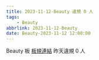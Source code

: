 ```yaml
---
title: 2023-11-12-Beauty 違規 0 人
tags:
    - Beauty
abbrlink: 2023-11-12-Beauty
date: Beauty-2023-11-12 12:00:00
---
```

Beauty 板 [板規連結](https://www.ptt.cc/bbs/Beauty/M.1630069980.A.84B.html)
昨天違規 0 人
